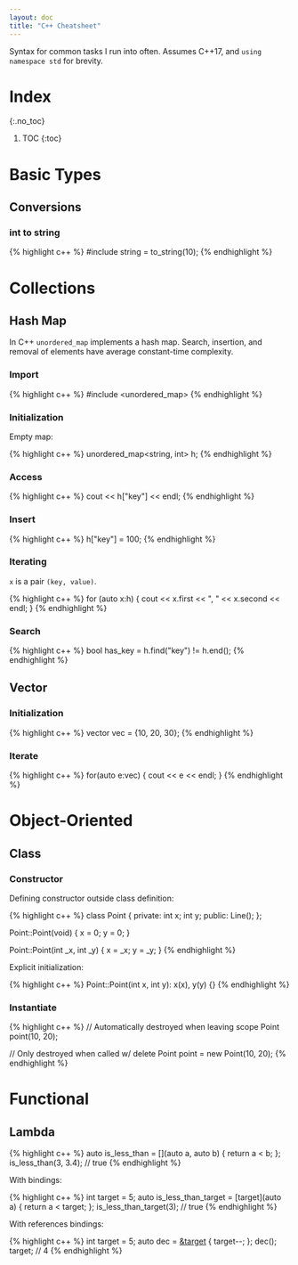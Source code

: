 ```yaml
---
layout: doc
title: "C++ Cheatsheet"
---
```


Syntax for common tasks I run into often. Assumes C++17, and `using namespace std` for brevity.

# Index
{:.no_toc}

1. TOC
{:toc}

# Basic Types

## Conversions

### int to string

{% highlight c++ %}
#include <string>
string = to_string(10);
{% endhighlight %}

# Collections

## Hash Map

In C++ `unordered_map` implements a hash map. Search, insertion, and removal of elements have average constant-time complexity.

### Import

{% highlight c++ %}
#include <unordered_map>
{% endhighlight %}

### Initialization

Empty map:

{% highlight c++ %}
unordered_map<string, int> h;
{% endhighlight %}

### Access

{% highlight c++ %}
cout << h["key"] << endl;
{% endhighlight %}

### Insert

{% highlight c++ %}
h["key"] = 100;
{% endhighlight %}

### Iterating

`x` is a pair `(key, value)`.

{% highlight c++ %}
for (auto x:h) {
    cout << x.first << ", " << x.second << endl;
}
{% endhighlight %}

### Search

{% highlight c++ %}
bool has_key = h.find("key") != h.end();
{% endhighlight %}

## Vector

### Initialization

{% highlight c++ %}
vector<int> vec = {10, 20, 30};
{% endhighlight %}

### Iterate

{% highlight c++ %}
for(auto e:vec) {
    cout << e << endl;
}
{% endhighlight %}

# Object-Oriented

## Class

### Constructor

Defining constructor outside class definition:

{% highlight c++ %}
class Point {
    private:
        int x;
        int y;
    public:
        Line();
};

Point::Point(void) {
    x = 0;
    y = 0;
}

Point::Point(int _x, int _y) {
    x = _x;
    y = _y;
}
{% endhighlight %}

Explicit initialization:

{% highlight c++ %}
Point::Point(int x, int y): x(x), y(y)  {}
{% endhighlight %}


### Instantiate

{% highlight c++ %}
// Automatically destroyed when leaving scope
Point point(10, 20);

// Only destroyed when called w/ delete
Point point = new Point(10, 20);
{% endhighlight %}

# Functional

## Lambda

{% highlight c++ %}
auto is_less_than = [](auto a, auto b) {
    return a < b;
};
is_less_than(3, 3.4); // true
{% endhighlight %}

With bindings:

{% highlight c++ %}
int target = 5;
auto is_less_than_target = [target](auto a) {
    return a < target;
};
is_less_than_target(3); // true
{% endhighlight %}

With references bindings:

{% highlight c++ %}
int target = 5;
auto dec = [&target]() {
    target--;
};
dec();
target; // 4
{% endhighlight %}
